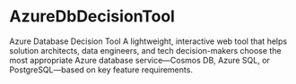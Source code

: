 # AzureDbDecisionTool
Azure Database Decision Tool A lightweight, interactive web tool that helps solution architects, data engineers, and tech decision-makers choose the most appropriate Azure database service—Cosmos DB, Azure SQL, or PostgreSQL—based on key feature requirements.

